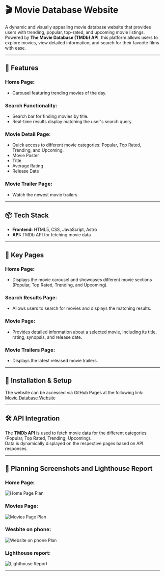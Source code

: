 # 🎬 Movie Database Website

A dynamic and visually appealing movie database website that provides users with trending, popular, top-rated, and upcoming movie listings. Powered by **The Movie Database (TMDb) API**, this platform allows users to explore movies, view detailed information, and search for their favorite films with ease.

---

## 📌 Features

### Home Page:
- Carousel featuring trending movies of the day.

### Search Functionality:
- Search bar for finding movies by title.
- Real-time results display matching the user's search query.

### Movie Detail Page:
- Quick access to different movie categories: Popular, Top Rated, Trending, and Upcoming.
- Movie Poster
- Title
- Average Rating
- Release Date

### Movie Trailer Page:
- Watch the newest movie trailers.

---

## 📦 Tech Stack

- **Frontend:** HTML5, CSS, JavaScript, Astro
- **API:** TMDb API for fetching movie data

---

## 🎯 Key Pages

### Home Page:
- Displays the movie carousel and showcases different movie sections (Popular, Top Rated, Trending, and Upcoming).

### Search Results Page:
- Allows users to search for movies and displays the matching results.

### Movie Page:
- Provides detailed information about a selected movie, including its title, rating, synopsis, and release date.

### Movie Trailers Page:
- Displays the latest released movie trailers.

---

## 🚀 Installation & Setup

The website can be accessed via GitHub Pages at the following link:  
[Movie Database Website](https://dearbhlacunnion.github.io/movie-database-ucd-project/)

---

## 🛠️ API Integration

The **TMDb API** is used to fetch movie data for the different categories (Popular, Top Rated, Trending, Upcoming).  
Data is dynamically displayed on the respective pages based on API responses.

---

## 📸 Planning Screenshots and Lighthouse Report

### Home Page:
![Home Page Plan](public/homePagePlanning.png)

### Movies Page:
![Movies Page Plan](public/moviePagePlanning.png)

### Wesbite on phone:
![Website on phone Plan](public/phonePlanning.png)

### Lighthouse report:
![Lighthouse Report](public/lighthouseReport.png)

---

